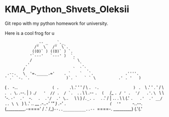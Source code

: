 # KMA_Python_Shvets_Oleksii

Git repo with my python homework for university. 

Here is a cool frog for u 

                           
                  _-- _   _`._  
                 /"  \   /"  \`.  
                ((O)` ) ((O)` ) `.   
               '`---'   `---' )  `.    
               /                  ` \      
             .'                      `.      
            /                     `  ` `.      
     .--.   \  '=._____.='    . `    `   `.              .''''.
    ' .` `-. `.                )`. `   ` ` \          .' . '   )
   (   .  ` `-.`.               ( .  ` `  .`\      .'  '    ' /
    \  `. `    `-.               ) ` .   ` ` \  .'   ' .  '  /
     \ ` `.  ` . \`.    .--.     |  ` ) `   .``/   '  // .  /
      `.  ``. .   \ \   .-- `.  (  ` /_   ` . / ' .  '/   .'
        `. ` \  `  \ \  '-.   `-'  .'  `-.  `   .  .'/  .'
          \ `.`.  ` \ \    ) /`._.`       `.  ` .  .'  /
           |  `.`. . \ \  (.'               `.   .'  .'
        __/  .. \ \ ` ) \                     \.' .. \__
 .-._.-'     '"  ) .-'   `.                   (  '"     `-._.--.
(_________.-====' / .' /\_)`--..__________..-- `====-. _________)
                 (.'(.'
